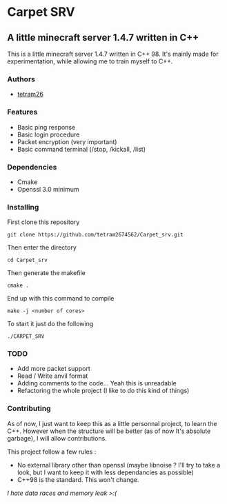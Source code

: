 # Carpet SRV

## A little minecraft server 1.4.7 written in C++

This is a little minecraft server 1.4.7 written in C++ 98. It's mainly made for experimentation, while allowing me to train myself to C++.

### Authors 
- [tetram26](<mailto://dev@tetram26.org>)

### Features 

- Basic ping response 
- Basic login procedure
- Packet encryption (very important)
- Basic command terminal (/stop, /kickall, /list)
### Dependencies

- Cmake
- Openssl 3.0 minimum

### Installing

First clone this repository 

```
git clone https://github.com/tetram2674562/Carpet_srv.git
```
Then enter the directory

```
cd Carpet_srv
```

Then generate the makefile

```
cmake .
```

End up with this command to compile
```
make -j <number of cores>
```

To start it just do the following

```
./CARPET_SRV
```

### TODO 

- Add more packet support
- Read / Write anvil format
- Adding comments to the code... Yeah this is unreadable
- Refactoring the whole project (I like to do this kind of things)

### Contributing

As of now, I just want to keep this as a little personnal project, to learn the C++.
However when the structure will be better (as of now It's absolute garbage), I will allow contributions.

This project follow a few rules : 

- No external library other than openssl (maybe libnoise ? I'll try to take a look, but I want to keep it with less dependancies as possible) 
- C++98 is the standard. This won't change.


*I hate data races and memory leak >:(*
